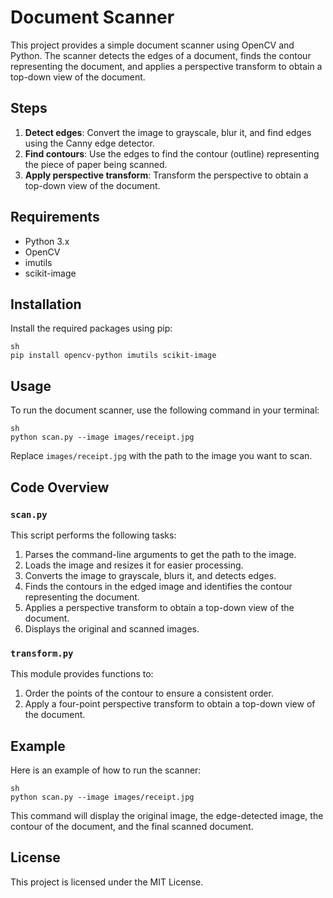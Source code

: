 # Document Scanner

This project provides a simple document scanner using OpenCV and Python. The scanner detects the edges of a document, finds the contour representing the document, and applies a perspective transform to obtain a top-down view of the document.

## Steps

1. **Detect edges**: Convert the image to grayscale, blur it, and find edges using the Canny edge detector.
2. **Find contours**: Use the edges to find the contour (outline) representing the piece of paper being scanned.
3. **Apply perspective transform**: Transform the perspective to obtain a top-down view of the document.

## Requirements

- Python 3.x
- OpenCV
- imutils
- scikit-image

## Installation

Install the required packages using pip:
```
sh
pip install opencv-python imutils scikit-image
```


## Usage

To run the document scanner, use the following command in your terminal:

```
sh
python scan.py --image images/receipt.jpg
```


Replace `images/receipt.jpg` with the path to the image you want to scan.

## Code Overview

### `scan.py`

This script performs the following tasks:

1. Parses the command-line arguments to get the path to the image.
2. Loads the image and resizes it for easier processing.
3. Converts the image to grayscale, blurs it, and detects edges.
4. Finds the contours in the edged image and identifies the contour representing the document.
5. Applies a perspective transform to obtain a top-down view of the document.
6. Displays the original and scanned images.

### `transform.py`

This module provides functions to:

1. Order the points of the contour to ensure a consistent order.
2. Apply a four-point perspective transform to obtain a top-down view of the document.

## Example

Here is an example of how to run the scanner:
```
sh
python scan.py --image images/receipt.jpg
```


This command will display the original image, the edge-detected image, the contour of the document, and the final scanned document.

## License

This project is licensed under the MIT License.